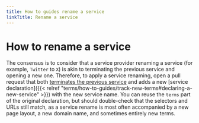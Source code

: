 ```yaml
---
title: How to guides rename a service
linkTitle: Rename a service
---
```


# How to rename a service

The consensus is to consider that a service provider renaming a service (for example, `Twitter` to `X`) is akin to terminating the previous service and opening a new one. Therefore, to apply a service renaming, open a pull request that both [terminates the previous service](#how-to-terminate-a-service) and adds a new [service declaration]({{< relref "terms/how-to-guides/track-new-terms#declaring-a-new-service" >}}) with the new service name. You can reuse the `terms` part of the original declaration, but should double-check that the selectors and URLs still match, as a service rename is most often accompanied by a new page layout, a new domain name, and sometimes entirely new terms.
